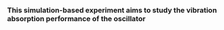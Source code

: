 ### This simulation-based experiment aims to study the vibration absorption performance of the oscillator
